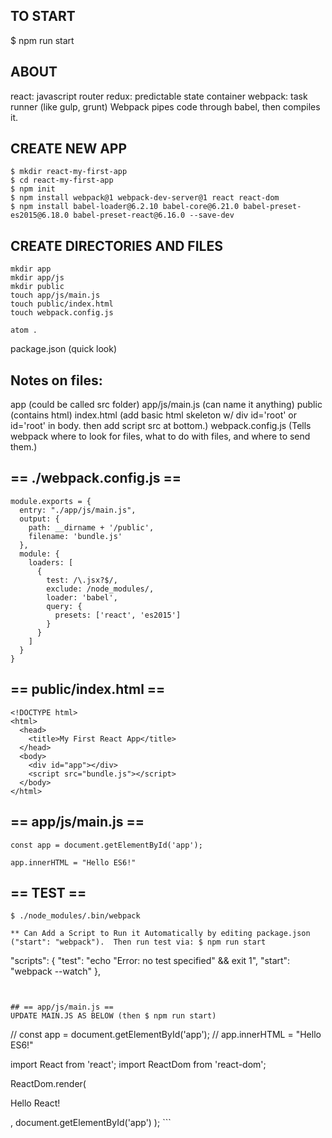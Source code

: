 ## TO START

$ npm run start

## ABOUT
react: javascript router
redux: predictable state container
webpack: task runner (like gulp, grunt)
Webpack pipes code through babel, then compiles it.

## CREATE NEW APP
```
$ mkdir react-my-first-app
$ cd react-my-first-app
$ npm init
$ npm install webpack@1 webpack-dev-server@1 react react-dom
$ npm install babel-loader@6.2.10 babel-core@6.21.0 babel-preset-es2015@6.18.0 babel-preset-react@6.16.0 --save-dev
```

## CREATE DIRECTORIES AND FILES
```
mkdir app
mkdir app/js
mkdir public
touch app/js/main.js
touch public/index.html
touch webpack.config.js

atom .
```

package.json (quick look)


## Notes on files:
app (could be called src folder)
app/js/main.js (can name it anything)
public (contains html)
index.html (add basic html skeleton w/ div id='root' or id='root' in body. then add script src at bottom.)
webpack.config.js (Tells webpack where to look for files, what to do with files, and where to send them.)


## == ./webpack.config.js ==

```
module.exports = {
  entry: "./app/js/main.js",
  output: {
    path: __dirname + '/public',
    filename: 'bundle.js'
  },
  module: {
    loaders: [
      {
        test: /\.jsx?$/,
        exclude: /node_modules/,
        loader: 'babel',
        query: {
          presets: ['react', 'es2015']
        }
      }
    ]
  }
}
```


## == public/index.html ==

```
<!DOCTYPE html>
<html>
  <head>
    <title>My First React App</title>
  </head>
  <body>
    <div id="app"></div>
    <script src="bundle.js"></script>
  </body>
</html>
```


## == app/js/main.js ==

```
const app = document.getElementById('app');

app.innerHTML = "Hello ES6!"
```


## == TEST ==

```
$ ./node_modules/.bin/webpack

** Can Add a Script to Run it Automatically by editing package.json ("start": "webpack").  Then run test via: $ npm run start

```
"scripts": {
  "test": "echo \"Error: no test specified\" && exit 1",
  "start": "webpack --watch"
},
```


## == app/js/main.js ==
UPDATE MAIN.JS AS BELOW (then $ npm run start)

```
// const app = document.getElementById('app');
// app.innerHTML = "Hello ES6!"

import React from 'react';
import ReactDom from 'react-dom';

ReactDom.render(
  <p>Hello React!</p>,
  document.getElementById('app')
);
```
